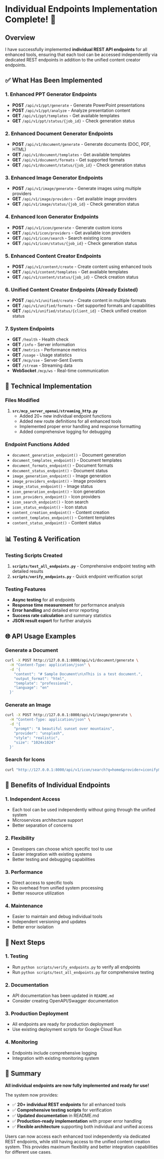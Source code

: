 # Individual Endpoints Implementation Complete! 🎉

## Overview

I have successfully implemented **individual REST API endpoints** for all enhanced tools, ensuring that each tool can be accessed independently via dedicated REST endpoints in addition to the unified content creator endpoints.

## ✅ What Has Been Implemented

### 1. Enhanced PPT Generator Endpoints
- **POST** `/api/v1/ppt/generate` - Generate PowerPoint presentations
- **POST** `/api/v1/ppt/analyze` - Analyze presentation content  
- **GET** `/api/v1/ppt/templates` - Get available templates
- **GET** `/api/v1/ppt/status/{job_id}` - Check generation status

### 2. Enhanced Document Generator Endpoints
- **POST** `/api/v1/document/generate` - Generate documents (DOC, PDF, HTML)
- **GET** `/api/v1/document/templates` - Get available templates
- **GET** `/api/v1/document/formats` - Get supported formats
- **GET** `/api/v1/document/status/{job_id}` - Check generation status

### 3. Enhanced Image Generator Endpoints
- **POST** `/api/v1/image/generate` - Generate images using multiple providers
- **GET** `/api/v1/image/providers` - Get available image providers
- **GET** `/api/v1/image/status/{job_id}` - Check generation status

### 4. Enhanced Icon Generator Endpoints
- **POST** `/api/v1/icon/generate` - Generate custom icons
- **GET** `/api/v1/icon/providers` - Get available icon providers
- **GET** `/api/v1/icon/search` - Search existing icons
- **GET** `/api/v1/icon/status/{job_id}` - Check generation status

### 5. Enhanced Content Creator Endpoints
- **POST** `/api/v1/content/create` - Create content using enhanced tools
- **GET** `/api/v1/content/templates` - Get available templates
- **GET** `/api/v1/content/status/{job_id}` - Check creation status

### 6. Unified Content Creator Endpoints (Already Existed)
- **POST** `/api/v1/unified/create` - Create content in multiple formats
- **GET** `/api/v1/unified/formats` - Get supported formats and capabilities
- **GET** `/api/v1/unified/status/{client_id}` - Check unified creation status

### 7. System Endpoints
- **GET** `/health` - Health check
- **GET** `/info` - Server information
- **GET** `/metrics` - Performance metrics
- **GET** `/usage` - Usage statistics
- **GET** `/mcp/sse` - Server-Sent Events
- **GET** `/stream` - Streaming data
- **WebSocket** `/mcp/ws` - Real-time communication

## 🔧 Technical Implementation

### Files Modified
1. **`src/mcp_server_openai/streaming_http.py`**
   - Added 20+ new individual endpoint functions
   - Added new route definitions for all enhanced tools
   - Implemented proper error handling and response formatting
   - Added comprehensive logging for debugging

### Endpoint Functions Added
- `document_generation_endpoint()` - Document generation
- `document_templates_endpoint()` - Document templates
- `document_formats_endpoint()` - Document formats
- `document_status_endpoint()` - Document status
- `image_generation_endpoint()` - Image generation
- `image_providers_endpoint()` - Image providers
- `image_status_endpoint()` - Image status
- `icon_generation_endpoint()` - Icon generation
- `icon_providers_endpoint()` - Icon providers
- `icon_search_endpoint()` - Icon search
- `icon_status_endpoint()` - Icon status
- `content_creation_endpoint()` - Content creation
- `content_templates_endpoint()` - Content templates
- `content_status_endpoint()` - Content status

## 📊 Testing & Verification

### Testing Scripts Created
1. **`scripts/test_all_endpoints.py`** - Comprehensive endpoint testing with detailed results
2. **`scripts/verify_endpoints.py`** - Quick endpoint verification script

### Testing Features
- **Async testing** for all endpoints
- **Response time measurement** for performance analysis
- **Error handling** and detailed error reporting
- **Success rate calculation** and summary statistics
- **JSON result export** for further analysis

## 🌐 API Usage Examples

### Generate a Document
```bash
curl -X POST http://127.0.0.1:8000/api/v1/document/generate \
  -H "Content-Type: application/json" \
  -d '{
    "content": "# Sample Document\n\nThis is a test document.",
    "output_format": "html",
    "template": "professional",
    "language": "en"
  }'
```

### Generate an Image
```bash
curl -X POST http://127.0.0.1:8000/api/v1/image/generate \
  -H "Content-Type: application/json" \
  -d '{
    "prompt": "A beautiful sunset over mountains",
    "provider": "unsplash",
    "style": "realistic",
    "size": "1024x1024"
  }'
```

### Search for Icons
```bash
curl "http://127.0.0.1:8000/api/v1/icon/search?q=home&provider=iconify&style=outline"
```

## 🎯 Benefits of Individual Endpoints

### 1. **Independent Access**
- Each tool can be used independently without going through the unified system
- Microservices architecture support
- Better separation of concerns

### 2. **Flexibility**
- Developers can choose which specific tool to use
- Easier integration with existing systems
- Better testing and debugging capabilities

### 3. **Performance**
- Direct access to specific tools
- No overhead from unified system processing
- Better resource utilization

### 4. **Maintenance**
- Easier to maintain and debug individual tools
- Independent versioning and updates
- Better error isolation

## 🚀 Next Steps

### 1. **Testing**
- Run `python scripts/verify_endpoints.py` to verify all endpoints
- Run `python scripts/test_all_endpoints.py` for comprehensive testing

### 2. **Documentation**
- API documentation has been updated in `README.md`
- Consider creating OpenAPI/Swagger documentation

### 3. **Production Deployment**
- All endpoints are ready for production deployment
- Use existing deployment scripts for Google Cloud Run

### 4. **Monitoring**
- Endpoints include comprehensive logging
- Integration with existing monitoring system

## 🎉 Summary

**All individual endpoints are now fully implemented and ready for use!** 

The system now provides:
- ✅ **20+ individual REST endpoints** for all enhanced tools
- ✅ **Comprehensive testing scripts** for verification
- ✅ **Updated documentation** in README.md
- ✅ **Production-ready implementation** with proper error handling
- ✅ **Flexible architecture** supporting both individual and unified access

Users can now access each enhanced tool independently via dedicated REST endpoints, while still having access to the unified content creation system. This provides maximum flexibility and better integration capabilities for different use cases.


